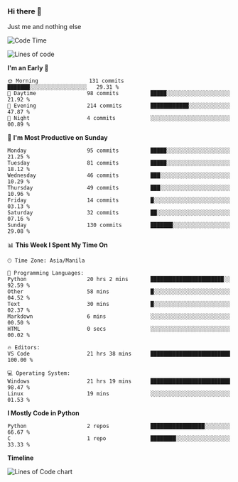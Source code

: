 ### Hi there 👋

Just me and nothing else


<!--START_SECTION:waka-->
![Code Time](http://img.shields.io/badge/Code%20Time-44%20hrs%2046%20mins-blue)

![Lines of code](https://img.shields.io/badge/From%20Hello%20World%20I%27ve%20Written-902.5%20thousand%20lines%20of%20code-blue)

**I'm an Early 🐤** 

```text
🌞 Morning                131 commits         ███████░░░░░░░░░░░░░░░░░░   29.31 % 
🌆 Daytime                98 commits          █████░░░░░░░░░░░░░░░░░░░░   21.92 % 
🌃 Evening                214 commits         ████████████░░░░░░░░░░░░░   47.87 % 
🌙 Night                  4 commits           ░░░░░░░░░░░░░░░░░░░░░░░░░   00.89 % 
```
📅 **I'm Most Productive on Sunday** 

```text
Monday                   95 commits          █████░░░░░░░░░░░░░░░░░░░░   21.25 % 
Tuesday                  81 commits          █████░░░░░░░░░░░░░░░░░░░░   18.12 % 
Wednesday                46 commits          ███░░░░░░░░░░░░░░░░░░░░░░   10.29 % 
Thursday                 49 commits          ███░░░░░░░░░░░░░░░░░░░░░░   10.96 % 
Friday                   14 commits          █░░░░░░░░░░░░░░░░░░░░░░░░   03.13 % 
Saturday                 32 commits          ██░░░░░░░░░░░░░░░░░░░░░░░   07.16 % 
Sunday                   130 commits         ███████░░░░░░░░░░░░░░░░░░   29.08 % 
```


📊 **This Week I Spent My Time On** 

```text
🕑︎ Time Zone: Asia/Manila

💬 Programming Languages: 
Python                   20 hrs 2 mins       ███████████████████████░░   92.59 % 
Other                    58 mins             █░░░░░░░░░░░░░░░░░░░░░░░░   04.52 % 
Text                     30 mins             █░░░░░░░░░░░░░░░░░░░░░░░░   02.37 % 
Markdown                 6 mins              ░░░░░░░░░░░░░░░░░░░░░░░░░   00.50 % 
HTML                     0 secs              ░░░░░░░░░░░░░░░░░░░░░░░░░   00.02 % 

🔥 Editors: 
VS Code                  21 hrs 38 mins      █████████████████████████   100.00 % 

💻 Operating System: 
Windows                  21 hrs 19 mins      █████████████████████████   98.47 % 
Linux                    19 mins             ░░░░░░░░░░░░░░░░░░░░░░░░░   01.53 % 
```

**I Mostly Code in Python** 

```text
Python                   2 repos             █████████████████░░░░░░░░   66.67 % 
C                        1 repo              ████████░░░░░░░░░░░░░░░░░   33.33 % 
```



**Timeline**

![Lines of Code chart](https://raw.githubusercontent.com/mauring55/mauring55/main/assets/bar_graph.png)


<!--END_SECTION:waka-->
